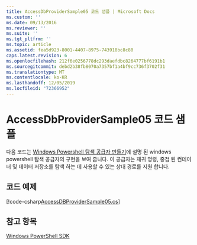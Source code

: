 ```yaml
---
title: AccessDbProviderSample05 코드 샘플 | Microsoft Docs
ms.custom: ''
ms.date: 09/13/2016
ms.reviewer: ''
ms.suite: ''
ms.tgt_pltfrm: ''
ms.topic: article
ms.assetid: fea5d923-8001-4407-8975-743918bc8c80
caps.latest.revision: 6
ms.openlocfilehash: 212f6e0256778dc293daefdbc8264777bf6191b1
ms.sourcegitcommit: debd2b38fb8070a7357bf1a4bf9cc736f3702f31
ms.translationtype: MT
ms.contentlocale: ko-KR
ms.lasthandoff: 12/05/2019
ms.locfileid: "72366952"
---
```

# <a name="accessdbprovidersample05-code-sample"></a>AccessDbProviderSample05 코드 샘플

다음 코드는 [Windows Powershell 탐색 공급자 만들기](./creating-a-windows-powershell-navigation-provider.md)에 설명 된 windows powershell 탐색 공급자의 구현을 보여 줍니다. 이 공급자는 재귀 명령, 중첩 된 컨테이너 및 데이터 저장소를 탐색 하는 데 사용할 수 있는 상대 경로를 지원 합니다.

## <a name="code-sample"></a>코드 예제

[!code-csharp[AccessDBProviderSample05.cs](../../../../powershell-sdk-samples/SDK-2.0/csharp/AccessDBProviderSample05/AccessDBProviderSample05.cs#L11-L1960 "AccessDBProviderSample05.cs")]

## <a name="see-also"></a>참고 항목

[Windows PowerShell SDK](../windows-powershell-reference.md)
